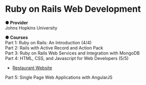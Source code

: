 # Ruby on Rails Web Development
<b>● Provider</b><br>
Johns Hopkins University<br>

<b>● Courses</b><br>
Part 1: Ruby on Rails: An Introduction (4/4)<br>
Part 2: Rails with Active Record and Action Pack<br>
Part 3: Ruby on Rails Web Services and Integration with MongoDB<br>
Part 4: HTML, CSS, and Javascript for Web Developers (5/5)
- [Restaurant Website](https://demore-tw.github.io/Coursera_RubyOnRailsWebDevelopment/4_HTMLCSS&JavaScriptForWebDevelopers/module5-solution/index.html)

Part 5: Single Page Web Applications with AngularJS